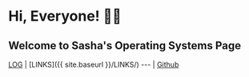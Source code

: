 # Hi, Everyone! 🤩🙌
## Welcome to Sasha's Operating Systems Page
[LOG](https://cinvetsin.github.io/os222/TXT/mylog.txt) | [LINKS]({{ site.baseurl }}/LINKS/) --- | [Github](https://github.com/cinvetsin/os222/)
